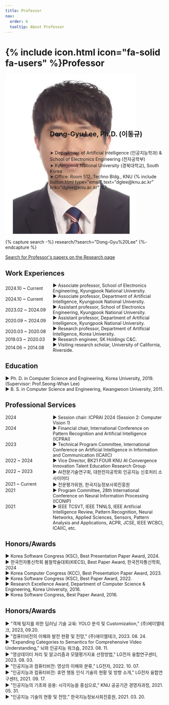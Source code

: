 ```yaml
---
title: Professor
nav:
  order: 6
  tooltip: About Professor
---
```


# {% include icon.html icon="fa-solid fa-users" %}Professor

<div class="container" style="display: flex; align-items: center; position: relative;">
  <div style="display: flex;">
    <div class="portrait-wrapper">
      <a
        class="portrait"
        data-style="{{ include.style }}"
        aria-label="{{ member.name | default: "member link" | regex_strip }}"
      >
        <img
          src="images/p_photo.jpg"
          class="portrait-image"
          alt="member portrait"
          loading="lazy"
          {% include fallback.html %}
        >
      </a>
    </div>
  </div>
  <div style="display: flex; flex-direction: column; align-items: flex-start; text-align: left; position: absolute; left: 28%">
    <h2><b>Dong-Gyu Lee, Ph.D. (이동규)</b></h2><br>
    ➤ Department of Artificial Intelligence (인공지능학과) & School of Electronics Engineering (전자공학부)<br>
    ➤ Kyungpook National University (경북대학교), South Korea<br>
    ➤ Office: Room 512, Techno Bldg., KNU
    {%
      include button.html
      type="email"
      text="dglee@knu.ac.kr"
      link="dglee@knu.ac.kr"
    %}
  </div>
</div>

{% capture search -%}
  research/?search="Dong-Gyu%20Lee"
{%- endcapture %}

<p class="center">
  <a href="{{ search | relative_url | uri_escape }}">
    Search for Professor's papers on the Research page
  </a>
</p>

## Work Experiences

<div style="flex-direction: column;">
  <div style="display: flex;align-items: center;">
    <span style="min-width: 150px; text-align: left;">2024.10 ~ Current</span>
    <span>▶︎ Associate professor, School of Electronics Engineering, Kyungpook National University.</span>
  </div>
  <div style="display: flex;align-items: center;">
    <span style="min-width: 150px; text-align: left;">2024.10 ~ Current</span>
    <span>▶︎ Associate professor, Department of Artificial Intelligence, Kyungpook National University.</span>
  </div>
  <div style="display: flex;align-items: center;">
    <span style="min-width: 150px; text-align: left;">2023.02 ~ 2024.09</span>
    <span>▶︎ Assistant professor, School of Electronics Engineering, Kyungpook National University.</span>
  </div>
  <div style="display: flex;align-items: center;">
    <span style="min-width: 150px; text-align: left;">2020.09 ~ 2024.09</span>
    <span>▶︎ Assistant professor, Department of Artificial Intelligence, Kyungpook National University.</span>
  </div>
  <div style="display: flex;align-items: center;">
    <span style="min-width: 150px; text-align: left;">2020.03 ~ 2020.08</span>
    <span>▶︎ Research professor, Department of Artificial Intelligence, Korea University.</span>
  </div>
  <div style="display: flex;align-items: center;">
    <span style="min-width: 150px; text-align: left;">2019.03 ~ 2020.03</span>
    <span>▶︎ Research engineer, SK Holdings C&C.</span>
  </div>
  <div style="display: flex;align-items: center;">
    <span style="min-width: 150px; text-align: left;">2014.06 ~ 2014.08</span>
    <span>▶︎ Visiting research scholar, University of California, Riverside.</span>
  </div>
</div>

## Education
▶︎ Ph. D. in Computer Science and Engineering, Korea University, 2019. (Supervisor: Prof.Seong-Whan Lee)<br>
▶︎ B. S. in Computer Science and Engineering, Kwangwoon University, 2011.<br>

## Professional Services

<div style="flex-direction: column;">
  <div style="display: flex;">
    <span style="min-width: 150px; text-align: left;">2024</span>
    <span style="text-align: left;">▶︎ Session chair: ICPRAI 2024 (Session 2: Computer Vision 1)</span>
  </div>
  <div style="display: flex;">
    <span style="min-width: 150px; text-align: left;">2024</span>
    <span style="text-align: left;">▶︎ Financial chair, International Conference on Pattern Recognition and Artificial Intelligence (ICPRAI)</span>
  </div>
  <div style="display: flex;">
    <span style="min-width: 150px; text-align: left;">2023</span>
    <span style="text-align: left;">▶︎ Technical Program Committee, International Conference on Artificial Intelligence in Information and Communication (ICAIIC)</span>
  </div>
  <div style="display: flex;">
    <span style="min-width: 150px; text-align: left;">2022 ~ 2024</span>
    <span style="text-align: left;">▶︎ Vice Director, BK21 FOUR KNU AI Convergence Innovation Talent Education Research Group</span>
  </div>
  <div style="display: flex;">
    <span style="min-width: 150px; text-align: left;">2022 ~ 2023</span>
    <span style="text-align: left;">▶︎ AI전문기술연구회, 대한전자공학회 인공지능 신호처리 소사이어티</span>
  </div>
  <div style="display: flex;">
    <span style="min-width: 150px; text-align: left;">2021 ~ Current</span>
    <span style="text-align: left;">▶︎ 전문평가위원, 한국지능정보사회진흥원</span>
  </div>
  <div style="display: flex;">
    <span style="min-width: 150px; text-align: left;">2021</span>
    <span style="text-align: left;">▶︎ Program Committee, 28th International Conference on Neural Information Processing (ICONIP)</span>
  </div>
  <div style="display: flex;">
    <span style="min-width: 150px; text-align: left;">2021</span>
    <span style="text-align: left;">▶︎ IEEE TCSVT, IEEE TNNLS, IEEE Artificial Intelligence Review, Pattern Recognition, Neural Networks, Applied Sciences, Sensors, Pattern Analysis and Applications,  ACPR, JCSE, IEEE WCBCI, ICAIIC, etc.</span>
  </div>
</div>

## Honors/Awards

▶︎ Korea Software Congress (KSC), Best Presentation Paper Award, 2024. <br>
▶︎ 한국전자통신학회 봄철학술대회(KIECS), Best Paper Award, 한국전자통신학회, 2024 <br>
▶︎ Korea Computer Congress (KCC), Best Presentation Paper Award, 2023. <br>
▶︎ Korea Software Congress (KSC), Best Paper Award, 2022. <br>
▶︎ Research Excellence Award, Department of Computer Science & Engineering, Korea University, 2016. <br>
▶︎ Korea Software Congress, Best Paper Award, 2016. <br>

## Honors/Awards

▶︎ "객체 탐지를 위한 딥러닝 기술 교육: YOLO 분석 및 Customization," (주)에이엘테크, 2023, 09.20. <br>
▶︎ "컴퓨터비전의 이해와 발전 현황 및 전망," (주)에이엘테크, 2023. 08. 24. <br>
▶︎ "Expanding Categories to Semantics for Comprehensive Video Understanding," 뇌와 인공지능 워크숍, 2023. 08. 11. <br>
▶︎ "영상데이터 처리 및 알고리즘과 모델평가지표 선정방법," LG전자 융합연구센터, 2023. 08. 03. <br>
▶︎ "인공지능과 컴퓨터비전: 영상의 이해와 분류," LG전자, 2022. 10. 07. <br>
▶︎ "인공지능과 컴퓨터비전: 휴먼 행동 인식 기술의 현황 및 방향 소개," LG전자 융합연구센터, 2021. 09. 17. <br>
▶︎ "인공지능의 기초와 응용: 시각지능을 중심으로," KNU 공공기관 경영자과정, 2021. 05. 31. <br>
▶︎ "인공지능 기술의 현황 및 전망," 한국지능정보사회진흥원, 2021. 03. 20. <br>
